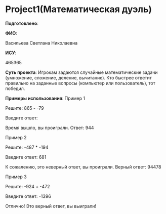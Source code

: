 # Project1(Математическая дуэль)

__Подготовлено__:

**ФИО**:

Васильева Светлана Николаевна

**ИСУ**:

465365

**Суть проекта**: Игрокам задаются случайные математические задачи (умножение, сложение, деление, вычитание). Кто быстрее ответит правильно на заданные вопросы (компьютер или пользователь), тот победил.

**Примеры использования**: 
Пример 1

Решите: 865 - -79

Введите ответ: 

Время вышло, вы проиграли. Ответ: 944


Пример 2

Решите: -487 * -194

Введите ответ: 681

К сожалению, это неверный ответ, вы проиграли. Верный ответ: 94478


Пример 3

Решите: -924 + -472

Введите ответ: -1396

Отлично! Это верный ответ, вы выиграли!
